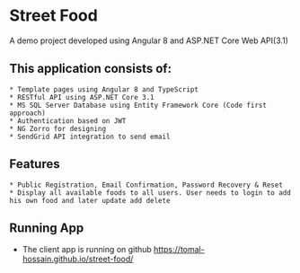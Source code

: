 # Street Food
A demo project developed using Angular 8 and ASP.NET Core Web API(3.1)

## This application consists of:
    * Template pages using Angular 8 and TypeScript
    * RESTful API using ASP.NET Core 3.1
    * MS SQL Server Database using Entity Framework Core (Code first approach)
    * Authentication based on JWT
    * NG Zorro for designing
    * SendGrid API integration to send email

## Features
    * Public Registration, Email Confirmation, Password Recovery & Reset
    * Display all available foods to all users. User needs to login to add his own food and later update add delete
    
## Running App
   * The client app is running on github https://tomal-hossain.github.io/street-food/
